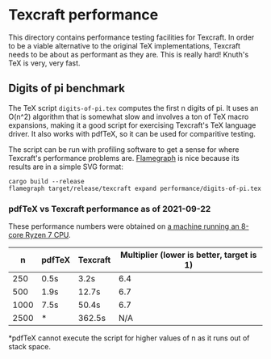 # Texcraft performance

This directory contains performance testing facilities for Texcraft.
In order to be a viable alternative to the original TeX implementations,
    Texcraft needs to be about as performant as they are.
This is really hard!
Knuth's TeX is very, very fast.

## Digits of pi benchmark

The TeX script `digits-of-pi.tex` computes the first n digits of pi.
It uses an O(n^2) algorithm that is somewhat slow and involves a ton of TeX macro expansions,
    making it a good script for exercising Texcraft's TeX language driver.
It also works with pdfTeX, so it can be used for comparitive testing.

The script can be run with profiling software to get a sense for where Texcraft's performance problems are.
[Flamegraph](https://github.com/flamegraph-rs/flamegraph) is nice because its results are
in a simple SVG format:

    cargo build --release
    flamegraph target/release/texcraft expand performance/digits-of-pi.tex

### pdfTeX vs Texcraft performance as of 2021-09-22

These performance numbers were obtained on 
    [a machine running an 8-core Ryzen 7 CPU](https://pcpartpicker.com/list/Y3FbBc).

| n    | pdfTeX | Texcraft | Multiplier (lower is better, target is 1)
|------|--------|----------|----
| 250  | 0.5s   | 3.2s     | 6.4
| 500  | 1.9s   | 12.7s    | 6.7
| 1000 | 7.5s   | 50.4s    | 6.7
| 2500 | \*     | 362.5s   | N/A

\*pdfTeX cannot execute the script for higher values of n as it runs out of stack space.
